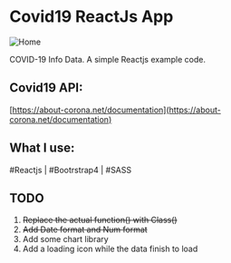 # Covid19 ReactJs App
![Home](http://josemolinaresume.com/reactjs/covid19-reactjs-app.png)

COVID-19 Info Data. A simple Reactjs example code.

## Covid19 API: 
[https://about-corona.net/documentation](https://about-corona.net/documentation)

## What I use:
#Reactjs | #Bootrstrap4 | #SASS

## TODO

1. ~~Replace the actual function() with Class()~~
2. ~~Add Date format and Num format~~
3. Add some chart library 
4. Add a loading icon while the data finish to load
